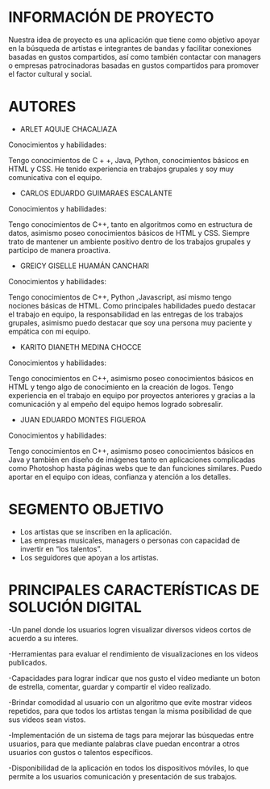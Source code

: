 # INFORMACIÓN DE PROYECTO
Nuestra idea de proyecto es una aplicación que tiene como objetivo apoyar en la búsqueda de artistas e integrantes de bandas y facilitar conexiones basadas en gustos compartidos, así como también contactar con managers o empresas patrocinadoras basadas en gustos compartidos para promover el factor cultural y social.

# AUTORES
*  ARLET AQUIJE CHACALIAZA

Conocimientos y habilidades:

Tengo conocimientos de C + +, Java, Python, conocimientos básicos en HTML y CSS. He tenido experiencia en trabajos grupales y soy muy comunicativa con el equipo.

*  CARLOS EDUARDO GUIMARAES ESCALANTE

Conocimientos y habilidades:

Tengo conocimientos de C++, tanto en algoritmos como en estructura de datos, asimismo poseo conocimientos básicos de HTML y CSS. Siempre trato de mantener un ambiente positivo dentro de los trabajos grupales y participo de manera proactiva.

*  GREICY GISELLE HUAMÁN CANCHARI

Conocimientos y habilidades:

Tengo conocimientos de C++, Python ,Javascript, así mismo tengo nociones básicas de HTML.
Como principales habilidades puedo destacar el trabajo en equipo, la responsabilidad en las entregas de los trabajos grupales, asimismo puedo destacar que soy una persona muy paciente y empática con mi equipo.

*  KARITO DIANETH MEDINA CHOCCE

Conocimientos y habilidades: 

Tengo conocimientos en C++, asimismo poseo conocimientos básicos en HTML y tengo algo de conocimiento en la creación de logos. Tengo experiencia en el trabajo en equipo por proyectos anteriores y gracias a la comunicación y al empeño del equipo hemos logrado sobresalir.

*  JUAN EDUARDO MONTES FIGUEROA

Conocimientos y habilidades: 

Tengo conocimientos en C++, asimismo poseo conocimientos básicos en Java y también en diseño de imágenes tanto en aplicaciones complicadas como Photoshop hasta páginas webs que te dan funciones similares. Puedo aportar en el equipo con ideas, confianza y atención a los detalles.

# SEGMENTO OBJETIVO
* Los artistas que se inscriben en la aplicación. 
* Las empresas musicales, managers o personas con capacidad de invertir en “los talentos”. 
* Los seguidores que apoyan a los artistas.

# PRINCIPALES CARACTERÍSTICAS DE SOLUCIÓN DIGITAL
-Un panel donde los usuarios logren visualizar diversos videos cortos de acuerdo a su interes. 

-Herramientas para evaluar el rendimiento de visualizaciones en los videos publicados. 

-Capacidades para lograr indicar que nos gusto el video mediante un boton de estrella, comentar, guardar y compartir el video realizado.

-Brindar comodidad al usuario con un algoritmo que evite mostrar videos repetidos, para que todos los artistas tengan la misma posibilidad de que sus videos sean vistos.

-Implementación de un sistema de tags para mejorar las búsquedas entre usuarios, para que mediante palabras clave puedan encontrar a otros usuarios con gustos o talentos específicos.

-Disponibilidad de la aplicación en todos los dispositivos móviles, lo que permite a los usuarios comunicación y presentación de sus trabajos.




